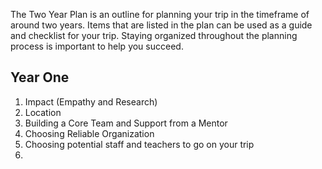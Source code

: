 The Two Year Plan is an outline for planning your trip in the timeframe of around two
years. Items that are listed in the plan can be used as a guide and checklist for your
trip. Staying organized throughout the planning process is important to help you
succeed.

## Year One
1. Impact (Empathy and Research)
2. Location
3. Building a Core Team and Support from a Mentor
4. Choosing Reliable Organization
5. Choosing potential staff and teachers to go on your trip
6. 

